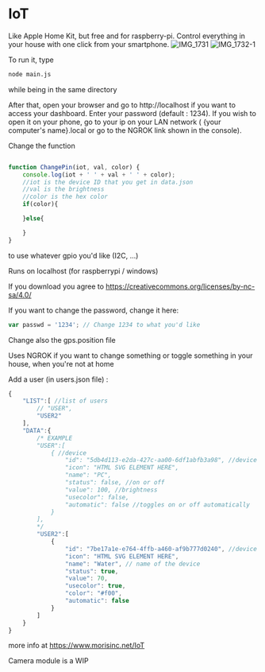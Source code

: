 # IoT
Like Apple Home Kit, but free and for raspberry-pi. Control everything in your house with one click from your smartphone.
![IMG_1731](https://user-images.githubusercontent.com/86854740/193569451-f5582e12-3db5-499c-8e91-b413b29947fb.png)
![IMG_1732-1](https://user-images.githubusercontent.com/86854740/193569474-8fdaba9e-8dc8-457b-af41-b9cb0183fb3e.png)


To run it, type
```bash
node main.js
``` 
while being in the same directory

After that, open your browser and go to http://localhost if you want to access your dashboard. Enter your password (default : 1234).
If you wish to open it on your phone, go to your ip on your LAN network ( {your computer's name}.local or go to the NGROK link shown in the console).


Change the function 
```js

function ChangePin(iot, val, color) {
    console.log(iot + ' ' + val + ' ' + color);
    //iot is the device ID that you get in data.json
    //val is the brightness
    //color is the hex color
    if(color){

    }else{

    }
}
```
to use whatever gpio you'd like (I2C, ...)

Runs on localhost (for raspberrypi / windows)

If you download you agree to https://creativecommons.org/licenses/by-nc-sa/4.0/

If you want to change the password, change it here:

```js
var passwd = '1234'; // Change 1234 to what you'd like
```


Change also the gps.position file

Uses NGROK if you want to change something or toggle something in your house, when you're not at home

Add a user (in users.json file) : 
```js
{
    "LIST":[ //list of users
        // "USER",
        "USER2"
    ],
    "DATA":{
        /* EXAMPLE
        "USER":[
            { //device
                "id": "5db4d113-e2da-427c-aa00-6df1abfb3a98", //device id
                "icon": "HTML SVG ELEMENT HERE",
                "name": "PC",
                "status": false, //on or off
                "value": 100, //brightness
                "usecolor": false,
                "automatic": false //toggles on or off automatically
            }
        ],
        */
        "USER2":[
            {
                "id": "7be17a1e-e764-4ffb-a460-af9b777d0240", //device id
                "icon": "HTML SVG ELEMENT HERE",
                "name": "Water", // name of the device
                "status": true,
                "value": 70,
                "usecolor": true,
                "color": "#f00",
                "automatic": false
            }
        ]
    }
}

```
 more info at https://www.morisinc.net/IoT
 
 Camera module is a WIP
